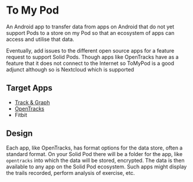 # To My Pod

An Android app to transfer data from apps on Android that do not yet
support Pods to a store on my Pod so that an ecosystem of apps can
access and utilise that data.

Eventually, add issues to the different open source apps for a feature
request to support Solid Pods. Though apps like OpenTracks have as a
feature that it does not connect to the Internet so ToMyPod is a good
adjunct although so is Nextcloud which is supported

## Target Apps

+ [Track & Graph](https://github.com/SamAmco/track-and-graph)
+ [OpenTracks](https://github.com/OpenTracksApp/OpenTracks)
+ Fitbit

## Design

Each app, like OpenTracks, has format options for the data store,
often a standard format. On your Solid Pod there will be a folder for
the app, like `opentracks` into which the data will be stored,
encrypted. The data is then available to any app on the Solid Pod
ecosystem. Such apps might display the trails recorded, perform
analysis of exercise, etc.
